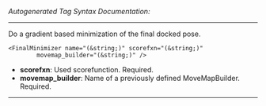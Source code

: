 _Autogenerated Tag Syntax Documentation:_

---
Do a gradient based minimization of the final docked pose.

```
<FinalMinimizer name="(&string;)" scorefxn="(&string;)"
        movemap_builder="(&string;)" />
```

-   **scorefxn**: Used scorefunction. Required.
-   **movemap_builder**: Name of a previously defined MoveMapBuilder. Required.

---
